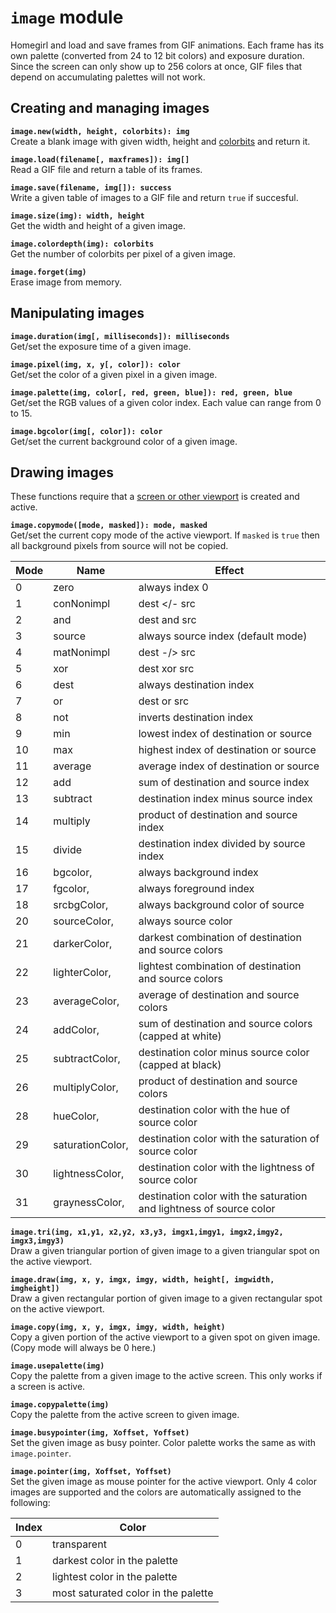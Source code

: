 `image` module
==============
Homegirl and load and save frames from GIF animations. Each frame has its own palette (converted from 24 to 12 bit colors) and exposure duration. Since the screen can only show up to 256 colors at once, GIF files that depend on accumulating palettes will not work.

Creating and managing images
----------------------------
**`image.new(width, height, colorbits): img`**  
Create a blank image with given width, height and [colorbits](view.md) and return it.

**`image.load(filename[, maxframes]): img[]`**  
Read a GIF file and return a table of its frames.

**`image.save(filename, img[]): success`**  
Write a given table of images to a GIF file and return `true` if succesful.

**`image.size(img): width, height`**  
Get the width and height of a given image.

**`image.colordepth(img): colorbits`**  
Get the number of colorbits per pixel of a given image.

**`image.forget(img)`**  
Erase image from memory.


Manipulating images
-------------------
**`image.duration(img[, milliseconds]): milliseconds`**  
Get/set the exposure time of a given image.

**`image.pixel(img, x, y[, color]): color`**  
Get/set the color of a given pixel in a given image.

**`image.palette(img, color[, red, green, blue]): red, green, blue`**  
Get/set the RGB values of a given color index. Each value can range from 0 to 15.

**`image.bgcolor(img[, color]): color`**  
Get/set the current background color of a given image.


Drawing images
--------------
These functions require that a [screen or other viewport](view.md) is created and active.

**`image.copymode([mode, masked]): mode, masked`**  
Get/set the current copy mode of the active viewport. If `masked` is `true` then all background pixels from source will not be copied.

Mode | Name | Effect
-----|------|-------
 0|  zero       | always index 0
 1|  conNonimpl | dest </- src
 2|  and        | dest and src
 3|  source     | always source index (default mode)
 4|  matNonimpl | dest -/> src
 5|  xor        | dest xor src
 6|  dest       | always destination index
 7|  or         | dest or src
 8|  not        | inverts destination index
 9|  min        | lowest index of destination or source
10|  max        | highest index of destination or source
11|  average    | average index of destination or source
12|  add        | sum of destination and source index
13|  subtract   | destination index minus source index
14|  multiply   | product of destination and source index
15|  divide     | destination index divided by source index
16|  bgcolor,         | always background index
17|  fgcolor,         | always foreground index
18|  srcbgColor,      | always background color of source
20|  sourceColor,     | always source color
21|  darkerColor,     | darkest combination of destination and source colors
22|  lighterColor,    | lightest combination of destination and source colors
23|  averageColor,    | average of destination and source colors
24|  addColor,        | sum of destination and source colors (capped at white)
25|  subtractColor,   | destination color minus source color (capped at black)
26|  multiplyColor,   | product of destination and source colors
28|  hueColor,        | destination color with the hue of source color
29|  saturationColor, | destination color with the saturation of source color
30|  lightnessColor,  | destination color with the lightness of source color
31|  graynessColor,   | destination color with the saturation and lightness of source color


**`image.tri(img, x1,y1, x2,y2, x3,y3, imgx1,imgy1, imgx2,imgy2, imgx3,imgy3)`**  
Draw a given triangular portion of given image to a given triangular spot on the active viewport.

**`image.draw(img, x, y, imgx, imgy, width, height[, imgwidth, imgheight])`**  
Draw a given rectangular portion of given image to a given rectangular spot on the active viewport.

**`image.copy(img, x, y, imgx, imgy, width, height)`**  
Copy a given portion of the active viewport to a given spot on given image. (Copy mode will always be 0 here.)

**`image.usepalette(img)`**  
Copy the palette from a given image to the active screen. This only works if a screen is active.

**`image.copypalette(img)`**  
Copy the palette from the active screen to given image.

**`image.busypointer(img, Xoffset, Yoffset)`**  
Set the given image as busy pointer. Color palette works the same as with `image.pointer`.

**`image.pointer(img, Xoffset, Yoffset)`**  
Set the given image as mouse pointer for the active viewport. Only 4 color images are supported and the colors are automatically assigned to the following:

Index | Color
------|------
0 | transparent
1 | darkest color in the palette
2 | lightest color in the palette
3 | most saturated color in the palette
